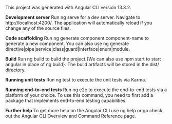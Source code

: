 This project was generated with Angular CLI version 13.3.2.

**Development server**
Run ng serve for a dev server. Navigate to http://localhost:4200/. The application will automatically reload if you change any of the source files.

**Code scaffolding**
Run ng generate component component-name to generate a new component. You can also use ng generate directive|pipe|service|class|guard|interface|enum|module.

**Build**
Run ng build to build the project.{We can also use npm start to start angular in place of ng build}. The build artifacts will be stored in the dist/ directory.

**Running unit tests**
Run ng test to execute the unit tests via Karma.

**Running end-to-end tests**
Run ng e2e to execute the end-to-end tests via a platform of your choice. To use this command, you need to first add a package that implements end-to-end testing capabilities.

**Further help**
To get more help on the Angular CLI use ng help or go check out the Angular CLI Overview and Command Reference page.
